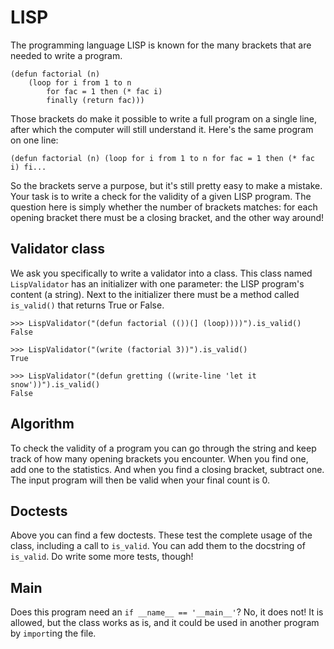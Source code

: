 # LISP

The programming language LISP is known for the many brackets that are needed to write a program.

    (defun factorial (n)
        (loop for i from 1 to n
            for fac = 1 then (* fac i)
            finally (return fac)))

Those brackets do make it possible to write a full program on a single line, after which the computer will still understand it. Here's the same program on one line:

    (defun factorial (n) (loop for i from 1 to n for fac = 1 then (* fac i) fi...

So the brackets serve a purpose, but it's still pretty easy to make a mistake. Your task is to write a check for the validity of a given LISP program. The question here is simply whether the number of brackets matches: for each opening bracket there must be a closing bracket, and the other way around!

## Validator class

We ask you specifically to write a validator into a class. This class named `LispValidator` has an initializer with one parameter: the LISP program's content (a string). Next to the initializer there must be a method called `is_valid()` that returns True or False.

    >>> LispValidator("(defun factorial (())(] (loop))))").is_valid()
    False

    >>> LispValidator("(write (factorial 3))").is_valid()
    True

    >>> LispValidator("(defun gretting ((write-line 'let it snow'))").is_valid()
    False

## Algorithm

To check the validity of a program you can go through the string and keep track of how many opening brackets you encounter. When you find one, add one to the statistics. And when you find a closing bracket, subtract one. The input program will then be valid when your final count is 0.

## Doctests

Above you can find a few doctests. These test the complete usage of the class, including a call to `is_valid`. You can add them to the docstring of `is_valid`. Do write some more tests, though!

## Main

Does this program need an `if __name__ == '__main__'`? No, it does not! It is allowed, but the class works as is, and it could be used in another program by `import`ing the file.
